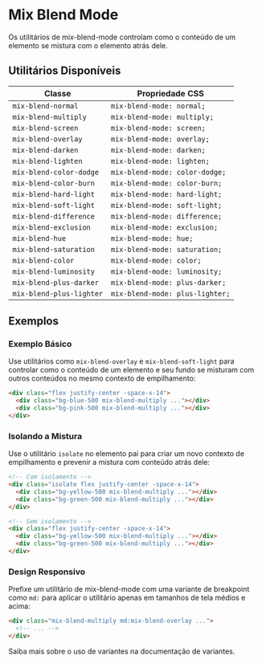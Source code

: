 # Mix Blend Mode

Os utilitários de mix-blend-mode controlam como o conteúdo de um elemento se mistura com o elemento atrás dele.

## Utilitários Disponíveis

| Classe | Propriedade CSS |
|--------|----------------|
| `mix-blend-normal` | `mix-blend-mode: normal;` |
| `mix-blend-multiply` | `mix-blend-mode: multiply;` |
| `mix-blend-screen` | `mix-blend-mode: screen;` |
| `mix-blend-overlay` | `mix-blend-mode: overlay;` |
| `mix-blend-darken` | `mix-blend-mode: darken;` |
| `mix-blend-lighten` | `mix-blend-mode: lighten;` |
| `mix-blend-color-dodge` | `mix-blend-mode: color-dodge;` |
| `mix-blend-color-burn` | `mix-blend-mode: color-burn;` |
| `mix-blend-hard-light` | `mix-blend-mode: hard-light;` |
| `mix-blend-soft-light` | `mix-blend-mode: soft-light;` |
| `mix-blend-difference` | `mix-blend-mode: difference;` |
| `mix-blend-exclusion` | `mix-blend-mode: exclusion;` |
| `mix-blend-hue` | `mix-blend-mode: hue;` |
| `mix-blend-saturation` | `mix-blend-mode: saturation;` |
| `mix-blend-color` | `mix-blend-mode: color;` |
| `mix-blend-luminosity` | `mix-blend-mode: luminosity;` |
| `mix-blend-plus-darker` | `mix-blend-mode: plus-darker;` |
| `mix-blend-plus-lighter` | `mix-blend-mode: plus-lighter;` |

## Exemplos

### Exemplo Básico

Use utilitários como `mix-blend-overlay` e `mix-blend-soft-light` para controlar como o conteúdo de um elemento e seu fundo se misturam com outros conteúdos no mesmo contexto de empilhamento:

```html
<div class="flex justify-center -space-x-14">
  <div class="bg-blue-500 mix-blend-multiply ..."></div>
  <div class="bg-pink-500 mix-blend-multiply ..."></div>
</div>
```

### Isolando a Mistura

Use o utilitário `isolate` no elemento pai para criar um novo contexto de empilhamento e prevenir a mistura com conteúdo atrás dele:

```html
<!-- Com isolamento -->
<div class="isolate flex justify-center -space-x-14">
  <div class="bg-yellow-500 mix-blend-multiply ..."></div>
  <div class="bg-green-500 mix-blend-multiply ..."></div>
</div>

<!-- Sem isolamento -->
<div class="flex justify-center -space-x-14">
  <div class="bg-yellow-500 mix-blend-multiply ..."></div>
  <div class="bg-green-500 mix-blend-multiply ..."></div>
</div>
```

### Design Responsivo

Prefixe um utilitário de mix-blend-mode com uma variante de breakpoint como `md:` para aplicar o utilitário apenas em tamanhos de tela médios e acima:

```html
<div class="mix-blend-multiply md:mix-blend-overlay ...">
  <!-- ... -->
</div>
```

Saiba mais sobre o uso de variantes na documentação de variantes.

